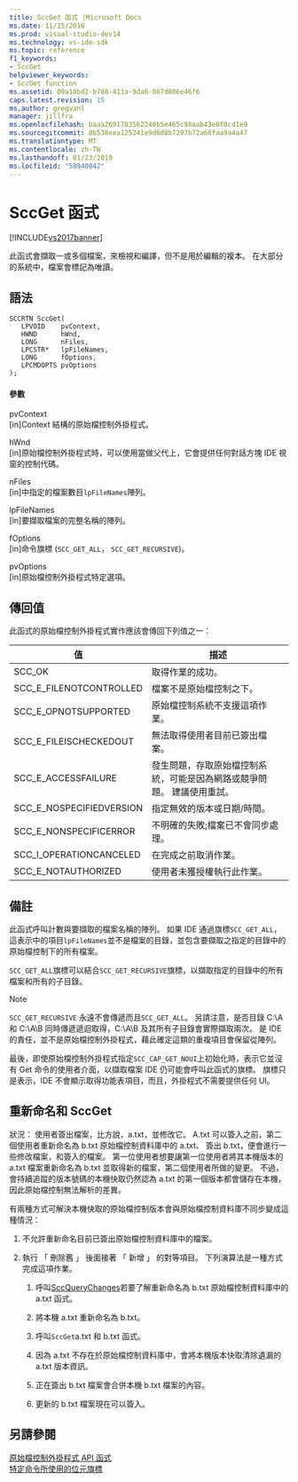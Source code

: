 ```yaml
---
title: SccGet 函式 |Microsoft Docs
ms.date: 11/15/2016
ms.prod: visual-studio-dev14
ms.technology: vs-ide-sdk
ms.topic: reference
f1_keywords:
- SccGet
helpviewer_keywords:
- SccGet function
ms.assetid: 09a18bd2-b788-411a-9da6-067d806e46f6
caps.latest.revision: 15
ms.author: gregvanl
manager: jillfra
ms.openlocfilehash: baaa2691783562240b5e465c98aab43e6f8cd1e9
ms.sourcegitcommit: 8b538eea125241e9d6d8b7297b72a66faa9a4a47
ms.translationtype: MT
ms.contentlocale: zh-TW
ms.lasthandoff: 01/23/2019
ms.locfileid: "58940042"
---
```

# <a name="sccget-function"></a>SccGet 函式
[!INCLUDE[vs2017banner](../includes/vs2017banner.md)]

此函式會擷取一或多個檔案，來檢視和編譯，但不是用於編輯的複本。 在大部分的系統中，檔案會標記為唯讀。  
  
## <a name="syntax"></a>語法  
  
```cpp#  
SCCRTN SccGet(  
   LPVOID    pvContext,  
   HWND      hWnd,  
   LONG      nFiles,  
   LPCSTR*   lpFileNames,  
   LONG      fOptions,  
   LPCMDOPTS pvOptions  
);  
```  
  
#### <a name="parameters"></a>參數  
 pvContext  
 [in]Context 結構的原始檔控制外掛程式。  
  
 hWnd  
 [in]原始檔控制外掛程式時，可以使用當做父代上，它會提供任何對話方塊 IDE 視窗的控制代碼。  
  
 nFiles  
 [in]中指定的檔案數目`lpFileNames`陣列。  
  
 lpFileNames  
 [in]要擷取檔案的完整名稱的陣列。  
  
 fOptions  
 [in]命令旗標 (`SCC_GET_ALL`， `SCC_GET_RECURSIVE`)。  
  
 pvOptions  
 [in]原始檔控制外掛程式特定選項。  
  
## <a name="return-value"></a>傳回值  
 此函式的原始檔控制外掛程式實作應該會傳回下列值之一：  
  
|值|描述|  
|-----------|-----------------|  
|SCC_OK|取得作業的成功。|  
|SCC_E_FILENOTCONTROLLED|檔案不是原始檔控制之下。|  
|SCC_E_OPNOTSUPPORTED|原始檔控制系統不支援這項作業。|  
|SCC_E_FILEISCHECKEDOUT|無法取得使用者目前已簽出檔案。|  
|SCC_E_ACCESSFAILURE|發生問題，存取原始檔控制系統，可能是因為網路或競爭問題。 建議使用重試。|  
|SCC_E_NOSPECIFIEDVERSION|指定無效的版本或日期/時間。|  
|SCC_E_NONSPECIFICERROR|不明確的失敗;檔案已不會同步處理。|  
|SCC_I_OPERATIONCANCELED|在完成之前取消作業。|  
|SCC_E_NOTAUTHORIZED|使用者未獲授權執行此作業。|  
  
## <a name="remarks"></a>備註  
 此函式呼叫計數與要擷取的檔案名稱的陣列。 如果 IDE 通過旗標`SCC_GET_ALL`，這表示中的項目`lpFileNames`並不是檔案的目錄，並包含要擷取之指定的目錄中的原始檔控制下的所有檔案。  
  
 `SCC_GET_ALL`旗標可以結合`SCC_GET_RECURSIVE`旗標，以擷取指定的目錄中的所有檔案和所有的子目錄。  
  
> [!NOTE]
>  `SCC_GET_RECURSIVE` 永遠不會傳遞而且`SCC_GET_ALL`。 另請注意，是否目錄 C:\A 和 C:\A\B 同時傳遞遞迴取得，C:\A\B 及其所有子目錄會實際擷取兩次。 是 IDE 的責任，並不是原始檔控制外掛程式，藉此確定這類的重複項目會保留從陣列。  
  
 最後，即使原始檔控制外掛程式指定`SCC_CAP_GET_NOUI`上初始化時，表示它並沒有 Get 命令的使用者介面，以擷取檔案 IDE 仍可能會呼叫此函式的旗標。 旗標只是表示，IDE 不會顯示取得功能表項目，而且，外掛程式不需要提供任何 UI。  
  
## <a name="renaming-and-sccget"></a>重新命名和 SccGet  
 狀況： 使用者簽出檔案，比方說，a.txt，並修改它。 A.txt 可以簽入之前，第二個使用者重新命名為 b.txt 原始檔控制資料庫中的 a.txt、 簽出 b.txt，便會進行一些修改檔案，和簽入的檔案。 第一位使用者想要讓第一位使用者將其本機版本的 a.txt 檔案重新命名為 b.txt 並取得新的檔案，第二個使用者所做的變更。 不過，會持續追蹤的版本號碼的本機快取仍然認為 a.txt 的第一個版本都會儲存在本機，因此原始檔控制無法解析的差異。  
  
 有兩種方式可解決本機快取的原始檔控制版本會與原始檔控制資料庫不同步變成這種情況：  
  
1.  不允許重新命名目前已簽出原始檔控制資料庫中的檔案。  
  
2.  執行 「 刪除舊 」 後面接著 「 新增 」 的對等項目。 下列演算法是一種方式完成這項作業。  
  
    1.  呼叫[SccQueryChanges](../extensibility/sccquerychanges-function.md)若要了解重新命名為 b.txt 原始檔控制資料庫中的 a.txt 函式。  
  
    2.  將本機 a.txt 重新命名為 b.txt。  
  
    3.  呼叫`SccGet`a.txt 和 b.txt 函式。  
  
    4.  因為 a.txt 不存在於原始檔控制資料庫中，會將本機版本快取清除遺漏的 a.txt 版本資訊。  
  
    5.  正在簽出 b.txt 檔案會合併本機 b.txt 檔案的內容。  
  
    6.  更新的 b.txt 檔案現在可以簽入。  
  
## <a name="see-also"></a>另請參閱  
 [原始檔控制外掛程式 API 函式](../extensibility/source-control-plug-in-api-functions.md)   
 [特定命令所使用的位元旗標](../extensibility/bitflags-used-by-specific-commands.md)

